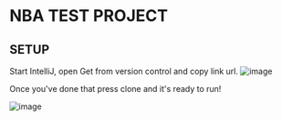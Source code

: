 # NBA TEST PROJECT

## SETUP

Start IntelliJ, open Get from version control and copy link url.
![image](https://user-images.githubusercontent.com/63637814/168693209-44575fc8-e939-4aa6-85d7-28763ed5220b.png)

Once you've done that press clone and it's ready to run!

![image](https://user-images.githubusercontent.com/63637814/168693513-30dd3398-aebd-4017-b3b3-d1966d35839b.png)
